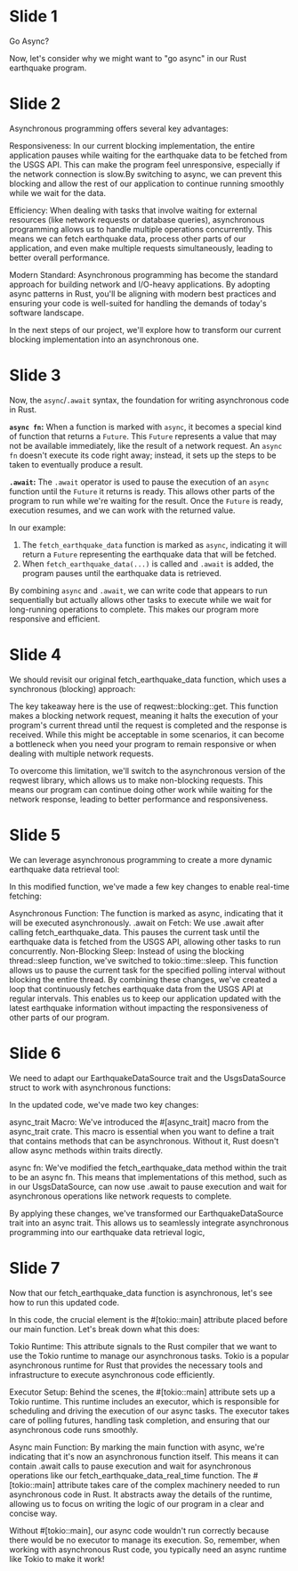 # Slide 1

Go Async?

Now, let's consider why we might want to "go async" in our Rust earthquake program.


# Slide 2

Asynchronous programming offers several key advantages:

Responsiveness: In our current blocking implementation, the entire application pauses while waiting for the earthquake data to be fetched from the USGS API. This can make the program feel unresponsive, especially if the network connection is slow.By switching to async, we can prevent this blocking and allow the rest of our application to continue running smoothly while we wait for the data.

Efficiency: When dealing with tasks that involve waiting for external resources (like network requests or database queries), asynchronous programming allows us to handle multiple operations concurrently. This means we can fetch earthquake data, process other parts of our application, and even make multiple requests simultaneously, leading to better overall performance.

Modern Standard: Asynchronous programming has become the standard approach for building network and I/O-heavy applications. By adopting async patterns in Rust, you'll be aligning with modern best practices and ensuring your code is well-suited for handling the demands of today's software landscape.

In the next steps of our project, we'll explore how to transform our current blocking implementation into an asynchronous one.

# Slide 3

Now, the `async`/`.await` syntax, the foundation for writing asynchronous code in Rust.

**`async fn`:** When a function is marked with `async`, it becomes a special kind of function that returns a `Future`. This `Future` represents a value that may not be available immediately, like the result of a network request. An `async fn` doesn't execute its code right away; instead, it sets up the steps to be taken to eventually produce a result.

**`.await`:** The `.await` operator is used to pause the execution of an `async` function until the `Future` it returns is ready. This allows other parts of the program to run while we're waiting for the result. Once the `Future` is ready, execution resumes, and we can work with the returned value.

In our example:

1.  The `fetch_earthquake_data` function is marked as `async`, indicating it will return a `Future` representing the earthquake data that will be fetched.
2.  When `fetch_earthquake_data(...)` is called and `.await` is added, the program pauses until the earthquake data is retrieved.

By combining `async` and `.await`, we can write code that appears to run sequentially but actually allows other tasks to execute while we wait for long-running operations to complete. This makes our program more responsive and efficient.

# Slide 4

We should revisit our original fetch_earthquake_data function, which uses a synchronous (blocking) approach:

The key takeaway here is the use of reqwest::blocking::get. This function makes a blocking network request, meaning it halts the execution of your program's current thread until the request is completed and the response is received. While this might be acceptable in some scenarios, it can become a bottleneck when you need your program to remain responsive or when dealing with multiple network requests.

To overcome this limitation, we'll switch to the asynchronous version of the reqwest library, which allows us to make non-blocking requests. This means our program can continue doing other work while waiting for the network response, leading to better performance and responsiveness.

# Slide 5

We can leverage asynchronous programming to create a more dynamic earthquake data retrieval tool:

In this modified function, we've made a few key changes to enable real-time fetching:

Asynchronous Function: The function is marked as async, indicating that it will be executed asynchronously.
.await on Fetch: We use .await after calling fetch_earthquake_data. This pauses the current task until the earthquake data is fetched from the USGS API, allowing other tasks to run concurrently.
Non-Blocking Sleep: Instead of using the blocking thread::sleep function, we've switched to tokio::time::sleep. This function allows us to pause the current task for the specified polling interval without blocking the entire thread.
By combining these changes, we've created a loop that continuously fetches earthquake data from the USGS API at regular intervals. This enables us to keep our application updated with the latest earthquake information without impacting the responsiveness of other parts of our program.

# Slide 6

We need to adapt our EarthquakeDataSource trait and the UsgsDataSource struct to work with asynchronous functions:

In the updated code, we've made two key changes:

async_trait Macro: We've introduced the #[async_trait] macro from the async_trait crate. This macro is essential when you want to define a trait that contains methods that can be asynchronous. Without it, Rust doesn't allow async methods within traits directly.

async fn: We've modified the fetch_earthquake_data method within the trait to be an async fn.  This means that implementations of this method, such as in our UsgsDataSource, can now use .await to pause execution and wait for asynchronous operations like network requests to complete.

By applying these changes, we've transformed our EarthquakeDataSource trait into an async trait. This allows us to seamlessly integrate asynchronous programming into our earthquake data retrieval logic,

# Slide 7

Now that our fetch_earthquake_data function is asynchronous, let's see how to run this updated code.

In this code, the crucial element is the #[tokio::main] attribute placed before our main function.  Let's break down what this does:

Tokio Runtime: This attribute signals to the Rust compiler that we want to use the Tokio runtime to manage our asynchronous tasks. Tokio is a popular asynchronous runtime for Rust that provides the necessary tools and infrastructure to execute asynchronous code efficiently.

Executor Setup: Behind the scenes, the #[tokio::main] attribute sets up a Tokio runtime. This runtime includes an executor, which is responsible for scheduling and driving the execution of our async tasks. The executor takes care of polling futures, handling task completion, and ensuring that our asynchronous code runs smoothly.

Async main Function: By marking the main function with async, we're indicating that it's now an asynchronous function itself. This means it can contain .await calls to pause execution and wait for asynchronous operations like our fetch_earthquake_data_real_time function.
The #[tokio::main] attribute takes care of the complex machinery needed to run asynchronous code in Rust. It abstracts away the details of the runtime, allowing us to focus on writing the logic of our program in a clear and concise way.

Without #[tokio::main], our async code wouldn't run correctly because there would be no executor to manage its execution. So, remember, when working with asynchronous Rust code, you typically need an async runtime like Tokio to make it work!